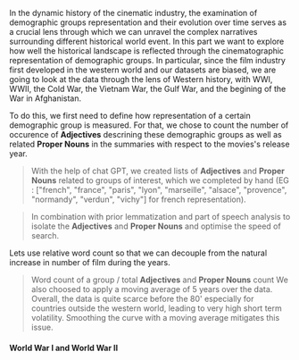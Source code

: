 In the dynamic history of the cinematic industry, the examination of demographic groups representation and their evolution over time serves as a crucial lens through which we can unravel the complex narratives surrounding different historical world event. In this part we want to explore how well the historical landscape is reflected through the cinematographic representation of demographic groups. In particular, since the film industry first developed in the western world and our datasets are biased, we are going to look at the data through the lens of Western history, with WWI, WWII, the Cold War, the Vietnam War, the Gulf War, and the begining of the War in Afghanistan.

To do this, we first need to define how representation of a certain demographic group is measured. For that, we chose to count the number of occurence of **Adjectives** descrining these demographic groups as well as related **Proper Nouns** in the summaries with respect to the movies's release year.
> With the help of chat GPT, we created lists of **Adjectives** and **Proper Nouns** related to groups of interest, which we completed by hand (EG : ["french", "france", "paris", "lyon", "marseille", "alsace", "provence", "normandy", "verdun", "vichy"] for french representation).

> In combination with prior lemmatization and part of speech analysis to isolate the **Adjectives** and **Proper Nouns** and optimise the speed of search. 



Lets use relative word count so that we can decouple from the natural increase in number of film during the years.
> Word count of a group / total **Adjectives** and **Proper Nouns** count
We also choosed to apply a moving average of 5 years over the data.
> Overall, the data is quite scarce before the 80' especially for countries outside the western world, leading to very high short term volatility. Smoothing the curve with a moving average mitigates this issue.

#### World War I and World War II ####

